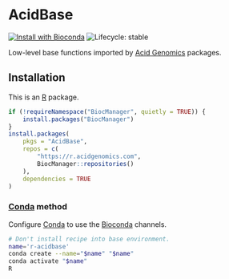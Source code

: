 # AcidBase

[![Install with Bioconda](https://img.shields.io/badge/install%20with-bioconda-brightgreen.svg)](http://bioconda.github.io/recipes/r-acidbase/README.html) ![Lifecycle: stable](https://img.shields.io/badge/lifecycle-stable-brightgreen.svg)

Low-level base functions imported by [Acid Genomics][] packages.

## Installation

This is an [R][] package.

```r
if (!requireNamespace("BiocManager", quietly = TRUE)) {
    install.packages("BiocManager")
}
install.packages(
    pkgs = "AcidBase",
    repos = c(
        "https://r.acidgenomics.com",
        BiocManager::repositories()
    ),
    dependencies = TRUE
)
```

### [Conda][] method

Configure [Conda][] to use the [Bioconda][] channels.

```sh
# Don't install recipe into base environment.
name='r-acidbase'
conda create --name="$name" "$name"
conda activate "$name"
R
```

[acid genomics]: https://acidgenomics.com/
[bioconda]: https://bioconda.github.io/
[conda]: https://docs.conda.io/
[r]: https://www.r-project.org/
